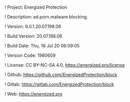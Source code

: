 ! Project: Energized Protection

! Description: ad.porn.malware blocking.

! Version: 6.0.1.20.07.198.06

! Build Version: 20.07.198.06

! Build Date: Thu, 16 Jul 20 06:09:05

! Version Code: 1980609

! License: CC BY-NC-SA 4.0, https://energized.pro/license

! Github: https://github.com/EnergizedProtection/block

! Gitlab: https://gitlab.com/EnergizedProtection/block


! Web: https://energized.pro

